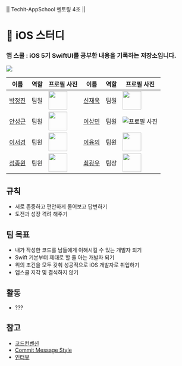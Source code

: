 || Techit-AppSchool 멘토링 4조 ||
# :apple: iOS 스터디

### 앱 스쿨 : iOS 5기 SwiftUI를 공부한 내용을 기록하는 저장소입니다.

![](https://pbs.twimg.com/media/FIMXRJmXwAsLO7N?format=jpg&name=small)


| 이름          | 역할              | 프로필 사진                               | 이름          | 역할              | 프로필 사진                               |
|---------------|-------------------|--------------------------------------------|---------------|-------------------|--------------------------------------------|
| [박정진](https://github.com/canadaprogrammer) | 팀원 | <img src="https://avatars.githubusercontent.com/u/25374253?v=4" width="50" height="50"> | [신재욱](https://github.com/shin-jae-uk) | 팀원 | <img src="https://avatars.githubusercontent.com/u/54437989?v=4" width="50" height="50"> |
| [안성근](https://github.com/mo-si-dev) | 팀원 | <img src="https://avatars.githubusercontent.com/u/72062051?v=4" width="50" height="50"> | [이상민](https://github.com/rmfls0606) | 팀원 | ![프로필 사진]() |
| [이서경](https://github.com/seokyung402) | 팀원 | <img src="https://avatars.githubusercontent.com/u/105649543?v=4" width="50" height="50"> | [이융의](https://github.com/iyungui) | 팀원 | <img src="https://avatars.githubusercontent.com/iyungui?v=4" width="50" height="50"> |
| [정종원](https://github.com/jjwon2149) | 팀원 | <img src="https://avatars.githubusercontent.com/u/45623603?v=4" width="50" height="50"> | [최광우](https://github.com/madcow95) | 팀장 | <img src="https://avatars.githubusercontent.com/u/78129823?v=4" width="50" height="50"> |


## 규칙 
- 서로 존중하고 편안하게 물어보고 답변하기
- 도전과 성장 격려 해주기
  
## 팀 목표
- 내가 작성한 코드를 남들에게 이해시킬 수 있는 개발자 되기
- Swift 기본부터 제대로 할 줄 아는 개발자 되기
- 위의 조건을 모두 갖춰 성공적으로 iOS 개발자로 취업하기
- 앱스쿨 지각 및 결석하지 않기

## 활동
- ???
## 참고
- [코드컨벤션](https://github.com/StyleShare/swift-style-guide)
- [Commit Message Style](https://blog.munilive.com/posts/my-git-commit-guide.html)
- [인터뷰](https://github.com/JeaSungLEE/iOSInterviewquestions?tab=readme-ov-file)
